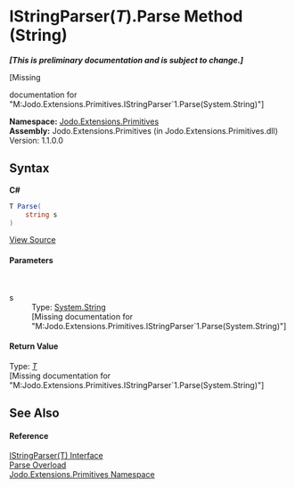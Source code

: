 # IStringParser(*T*).Parse Method (String)
 _**\[This is preliminary documentation and is subject to change.\]**_

\[Missing <summary> documentation for "M:Jodo.Extensions.Primitives.IStringParser`1.Parse(System.String)"\]

**Namespace:**&nbsp;<a href="N_Jodo_Extensions_Primitives">Jodo.Extensions.Primitives</a><br />**Assembly:**&nbsp;Jodo.Extensions.Primitives (in Jodo.Extensions.Primitives.dll) Version: 1.1.0.0

## Syntax

**C#**<br />
``` C#
T Parse(
	string s
)
```

<a href="https://github.com/JosephJShort/Jodo.Extensions/blob/main/src/Jodo.Extensions.Primitives/IStringParser.cs" rel="noopener noreferrer" title="View the source code">View Source</a><br />

#### Parameters
&nbsp;<dl><dt>s</dt><dd>Type: <a href="https://docs.microsoft.com/dotnet/api/system.string" target="_blank" rel="noopener noreferrer">System.String</a><br />\[Missing <param name="s"/> documentation for "M:Jodo.Extensions.Primitives.IStringParser`1.Parse(System.String)"\]</dd></dl>

#### Return Value
Type: <a href="T_Jodo_Extensions_Primitives_IStringParser_1">*T*</a><br />\[Missing <returns> documentation for "M:Jodo.Extensions.Primitives.IStringParser`1.Parse(System.String)"\]

## See Also


#### Reference
<a href="T_Jodo_Extensions_Primitives_IStringParser_1">IStringParser(T) Interface</a><br /><a href="Overload_Jodo_Extensions_Primitives_IStringParser_1_Parse">Parse Overload</a><br /><a href="N_Jodo_Extensions_Primitives">Jodo.Extensions.Primitives Namespace</a><br />